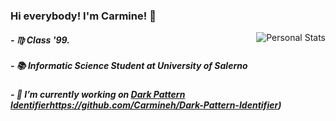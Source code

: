 ### Hi everybody! I'm Carmine! 👋                                                                         
<img align="right" src="https://github-readme-stats.vercel.app/api?username=carmineh&count_private=true&count_private=true&show_icons=true" alt="Personal Stats">

##### - ♍ Class '99.
##### - 📚 Informatic Science Student at University of Salerno
##### - 🔭 I’m currently working on [Dark Pattern Identifier](https://github.com/Carmineh/Dark-Pattern-Identifier)https://github.com/Carmineh/Dark-Pattern-Identifier)


